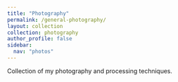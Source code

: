```yaml
---
title: "Photography"
permalink: /general-photography/
layout: collection
collection: photography
author_profile: false
sidebar:
  nav: "photos"
---
```


Collection of my photography and processing techniques.
